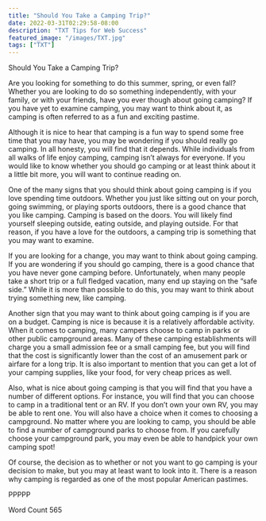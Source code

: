 ```yaml
---
title: "Should You Take a Camping Trip?"
date: 2022-03-31T02:29:58-08:00
description: "TXT Tips for Web Success"
featured_image: "/images/TXT.jpg"
tags: ["TXT"]
---
```


Should You Take a Camping Trip?

Are you looking for something to do this summer, spring, or even fall?  Whether you are looking to do so something independently, with your family, or with your friends, have you ever though about going camping?  If you have yet to examine camping, you may want to think about it, as camping is often referred to as a fun and exciting pastime.

Although it is nice to hear that camping is a fun way to spend some free time that you may have, you may be wondering if you should really go camping.  In all honesty, you will find that it depends.  While individuals from all walks of life enjoy camping, camping isn’t always for everyone.  If you would like to know whether you should go camping or at least think about it a little bit more, you will want to continue reading on.

One of the many signs that you should think about going camping is if you love spending time outdoors. Whether you just like sitting out on your porch, going swimming, or playing sports outdoors, there is a good chance that you like camping. Camping is based on the doors.  You will likely find yourself sleeping outside, eating outside, and playing outside. For that reason, if you have a love for the outdoors, a camping trip is something that you may want to examine.

If you are looking for a change, you may want to think about going camping. If you are wondering if you should go camping, there is a good chance that you have never gone camping before. Unfortunately, when many people take a short trip or a full fledged vacation, many end up staying on the “safe side.” While it is more than possible to do this, you may want to think about trying something new, like camping.  

Another sign that you may want to think about going camping is if you are on a budget. Camping is nice is because it is a relatively affordable activity. When it comes to camping, many campers choose to camp in parks or other public campground areas.  Many of these camping establishments will charge you a small admission fee or a small camping fee, but you will find that the cost is significantly lower than the cost of an amusement park or airfare for a long trip.  It is also important to mention that you can get a lot of your camping supplies, like your food, for very cheap prices as well.

Also, what is nice about going camping is that you will find that you have a number of different options. For instance, you will find that you can choose to camp in a traditional tent or an RV.  If you don’t own your own RV, you may be able to rent one. You will also have a choice when it comes to choosing a campground.  No matter where you are looking to camp, you should be able to find a number of campground parks to choose from. If you carefully choose your campground park, you may even be able to handpick your own camping spot!

Of course, the decision as to whether or not you want to go camping is your decision to make, but you may at least want to look into it.  There is a reason why camping is regarded as one of the most popular American pastimes.

PPPPP

Word Count 565

